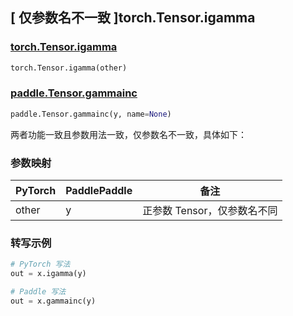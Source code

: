 ## [ 仅参数名不一致 ]torch.Tensor.igamma

### [torch.Tensor.igamma](https://pytorch.org/docs/stable/generated/torch.Tensor.igamma.html#torch.Tensor.igamma)

```python
torch.Tensor.igamma(other)
```

### [paddle.Tensor.gammainc](https://www.paddlepaddle.org.cn/documentation/docs/zh/develop/api/paddle/gammainc_cn.html#gammainc)

```python
paddle.Tensor.gammainc(y, name=None)
```

两者功能一致且参数用法一致，仅参数名不一致，具体如下：

### 参数映射

| PyTorch | PaddlePaddle | 备注                        |
| ------- | ------------ | --------------------------- |
| other   | y            | 正参数 Tensor，仅参数名不同 |

### 转写示例

```python
# PyTorch 写法
out = x.igamma(y)

# Paddle 写法
out = x.gammainc(y)
```

